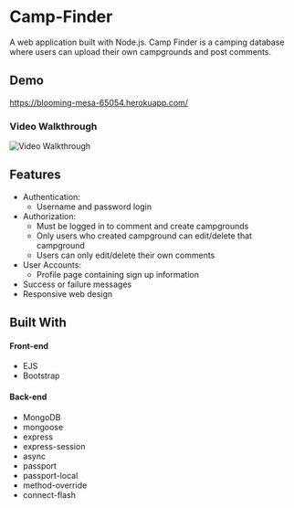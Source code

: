 # Camp-Finder

A web application built with Node.js. Camp Finder is a camping database where users can upload their own campgrounds and post comments.

## Demo
https://blooming-mesa-65054.herokuapp.com/

<h3>Video Walkthrough</h3>

<img src='Walkthrough.gif' title='Video Walkthrough' width='' alt='Video Walkthrough' />

## Features

<ul>
  <li>Authentication:
    <ul>
    <li> Username and password login</li>
    </ul>
  </li>
  
  <li>
  Authorization:
  <ul>
    <li>Must be logged in to comment and create campgrounds</li>
    <li>Only users who created campground can edit/delete that campground</li>
    <li>Users can only edit/delete their own comments</li>
  </ul>
  </li>
  
  <li>User Accounts:
  <ul>
  <li>Profile page containing sign up information</li>
  </ul>
  </li>
  
  <li>Success or failure messages</li>
  <li>Responsive web design</li>
  
</ul>

## Built With

<h4>Front-end</h4>

<ul>
  <li>EJS</li>
  <li>Bootstrap</li>
</ul>

<h4>Back-end</h4>

<ul>
  <li>MongoDB</li>
  <li>mongoose</li>
  <li>express</li>
  <li>express-session</li>
  <li>async</li>
  <li>passport</li>
  <li>passport-local</li>
  <li>method-override</li>
  <li>connect-flash</li>
</ul>



